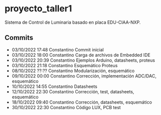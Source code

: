 # proyecto_taller1
Sistema de Control de Luminaria basado en placa EDU-CIAA-NXP.

## Commits
* 03/10/2022   17:48   Constantino   Commit inicial
* 03/10/2022   18:00   Constantino   Carga de archivos de Embedded IDE
* 03/10/2022   20:39   Constantino   Ejemplos Arduino, datasheets, proteus
* 03/10/2022   21:18   Constantino   Esquemático Proteus
* 08/10/2022   ??:??   Constantino   Modularización, esquemático
* 09/10/2022   00:00   Constantino   Corrección, implementación ADC/DAC, esquemático
* 10/10/2022   14:55   Constantino   Datasheets
* 12/10/2022   22:30   Constantino   Corrección, test, datasheets, esquemático
* 18/10/2022   09:40   Constantino   Corrección, datasheets, esquemático
* 30/10/2022   22:30   Constantino   Código LUX, PCB test